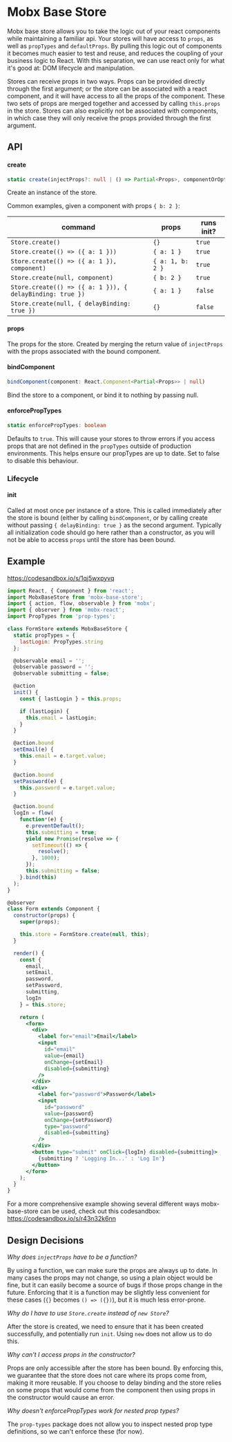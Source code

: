 # Mobx Base Store

Mobx base store allows you to take the logic out of your react components while maintaining a familiar api. Your stores will have access to `props`, as well as `propTypes` and `defaultProps`. By pulling this logic out of components it becomes much easier to test and reuse, and reduces the coupling of your business logic to React. With this separation, we can use react only for what it's good at: DOM lifecycle and manipulation.

Stores can receive props in two ways. Props can be provided directly through the first argument; or the store can be associated with a react component, and it will have access to all the props of the component. These two sets of props are merged together and accessed by calling `this.props` in the store. Stores can also explicitly not be associated with components, in which case they will only receive the props provided through the first argument.

## API

#### create

```ts
static create(injectProps?: null | () => Partial<Props>, componentOrOptions?: null | React.Component<Partial<Props>> | { delayBinding: boolean })
```

Create an instance of the store.

Common examples, given a component with props `{ b: 2 }`:

| command                                                   | props            | runs init? |
| --------------------------------------------------------- | ---------------- | ---------- |
| `Store.create()`                                          | `{}`             | `true`     |
| `Store.create(() => ({ a: 1 }))`                          | `{ a: 1 }`       | `true`     |
| `Store.create(() => ({ a: 1 }), component)`               | `{ a: 1, b: 2 }` | `true`     |
| `Store.create(null, component)`                           | `{ b: 2 }`       | `true`     |
| `Store.create(() => ({ a: 1 })), { delayBinding: true })` | `{ a: 1 }`       | `false`    |
| `Store.create(null, { delayBinding: true })`              | `{}`             | `false`    |

#### props

The props for the store. Created by merging the return value of `injectProps` with the props associated with the bound component.

#### bindComponent

```ts
bindComponent(component: React.Component<Partial<Props>> | null)
```

Bind the store to a component, or bind it to nothing by passing null.

#### enforcePropTypes

```ts
static enforcePropTypes: boolean
```

Defaults to `true`. This will cause your stores to throw errors if you access props that are not defined in the `propTypes` outside of production environments. This helps ensure our propTypes are up to date. Set to false to disable this behaviour.

### Lifecycle

#### init

Called at most once per instance of a store. This is called immediately after the store is bound (either by calling `bindComponent`, or by calling create without passing `{ delayBinding: true }` as the second argument. Typically all initialization code should go here rather than a constructor, as you will not be able to access `props` until the store has been bound.

## Example

https://codesandbox.io/s/1qj5wxpyvq

```jsx
import React, { Component } from 'react';
import MobxBaseStore from 'mobx-base-store';
import { action, flow, observable } from 'mobx';
import { observer } from 'mobx-react';
import PropTypes from 'prop-types';

class FormStore extends MobxBaseStore {
  static propTypes = {
    lastLogin: PropTypes.string
  };

  @observable email = '';
  @observable password = '';
  @observable submitting = false;

  @action
  init() {
    const { lastLogin } = this.props;

    if (lastLogin) {
      this.email = lastLogin;
    }
  }

  @action.bound
  setEmail(e) {
    this.email = e.target.value;
  }

  @action.bound
  setPassword(e) {
    this.password = e.target.value;
  }

  @action.bound
  logIn = flow(
    function*(e) {
      e.preventDefault();
      this.submitting = true;
      yield new Promise(resolve => {
        setTimeout(() => {
          resolve();
        }, 1000);
      });
      this.submitting = false;
    }.bind(this)
  );
}

@observer
class Form extends Component {
  constructor(props) {
    super(props);

    this.store = FormStore.create(null, this);
  }

  render() {
    const {
      email,
      setEmail,
      password,
      setPassword,
      submitting,
      logIn
    } = this.store;

    return (
      <form>
        <div>
          <label for="email">Email</label>
          <input
            id="email"
            value={email}
            onChange={setEmail}
            disabled={submitting}
          />
        </div>
        <div>
          <label for="password">Password</label>
          <input
            id="password"
            value={password}
            onChange={setPassword}
            type="password"
            disabled={submitting}
          />
        </div>
        <button type="submit" onClick={logIn} disabled={submitting}>
          {submitting ? 'Logging In...' : 'Log In'}
        </button>
      </form>
    );
  }
}
```

For a more comprehensive example showing several different ways mobx-base-store can be used, check out this codesandbox: https://codesandbox.io/s/r43n32k6nn

## Design Decisions

_Why does `injectProps` have to be a function?_

By using a function, we can make sure the props are always up to date. In many cases the props may not change, so using a plain object would be fine, but it can easily become a source of bugs if those props change in the future. Enforcing that it is a function may be slightly less convenient for these cases (`{}` becomes `() => ({})`), but it is much less error-prone.

_Why do I have to use `Store.create` instead of `new Store`?_

After the store is created, we need to ensure that it has been created successfully, and potentially run `init`. Using `new` does not allow us to do this.

_Why can't I access props in the constructor?_

Props are only accessible after the store has been bound. By enforcing this, we guarantee that the store does not care where its props come from, making it more reusable. If you choose to delay binding and the store relies on some props that would come from the component then using props in the constructor would cause an error.

_Why doesn't enforcePropTypes work for nested prop types?_

The `prop-types` package does not allow you to inspect nested prop type definitions, so we can't enforce these (for now).
